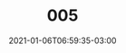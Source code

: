 ---
title: "005"
date: 2021-01-06T06:59:35-03:00
draft: false
autorias: ["John Cartan"]
plataformas: ["Nodebox"]
descricao: "Empilha caixas ao acaso, dez de cada vez, em dez caixas que também são empilhados ao acaso."
autorias_url: ["https://www.instagram.com/john.cartan/"]
url: "/formas/005"
---